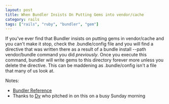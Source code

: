 ```yaml
---
layout: post
title: When Bundler Insists On Putting Gems into vendor/cache
category: rails
tags: ["rails", "ruby", "bundler", "gem"]
---
```

If you've ever find that Bundler insists on putting gems in vendor/cache and you can't make it stop, check the .bundle/config file and you will find a directive that was written there as a result of a bundle install --path vendor/bundle command you did *previously*.  Once you execute this command, bundler will write gems to this directory forever more unless you delete the directive.  This can be maddening as .bundle/config isn't a file that many of us look at.

Notes:

* [Bundler Reference](http://bundler.io/v1.2/bundle_install.html)
* Thanks to [Dv](http://www.dasari.me) who pitched in on this on a busy Sunday morning

